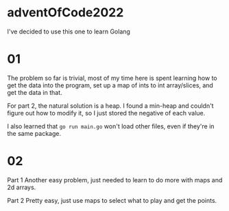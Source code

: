 # adventOfCode2022

I've decided to use this one to learn Golang

# 01

The problem so far is trivial, most of my time here is spent learning how to get the data into the program, set up a map of ints to int array/slices, and get the data in that.

For part 2, the natural solution is a heap.  I found a min-heap and couldn't figure out how to modify it, so I just stored the negative of each value.

I also learned that `go run main.go` won't load other files, even if they're in the same package.

# 02

Part 1
Another easy problem, just needed to learn to do more with maps and 2d arrays.

Part 2
Pretty easy, just use maps to select what to play and get the points.
